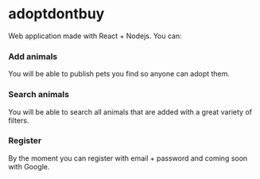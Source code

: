# adoptdontbuy

Web application made with React + Nodejs. You can:

### Add animals

You will be able to publish pets you find so anyone can adopt them.

### Search animals

You will be able to search all animals that are added with a great variety of filters.

### Register

By the moment you can register with email + password and coming soon with Google.
